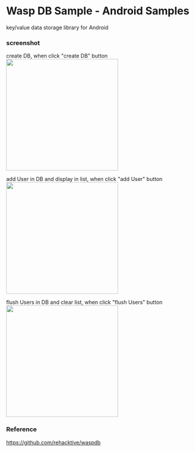 Wasp DB Sample - Android Samples
===============

key/value data storage library for Android <br/>

### screenshot <br/>
create DB, when  click "create DB" button<br/>
<image src="https://raw.githubusercontent.com/ohwada/Android_Samples/master/WaspdbSample/screenshot/scrrensot_waspdb_main.png" width="300" /><br/>

add User in DB and display in list, when  click "add User" button<br/>
<image src="https://raw.githubusercontent.com/ohwada/Android_Samples/master/WaspdbSample/screenshot/scrrensot_waspdb_add_1.png" width="300" /><br/>

flush Users in DB and clear list, when  click "flush Users" button<br/>
<image src="https://raw.githubusercontent.com/ohwada/Android_Samples/master/WaspdbSample/screenshot/scrrensot_waspdb_flush.png" width="300" /><br/>

### Reference <br/>
https://github.com/rehacktive/waspdb
